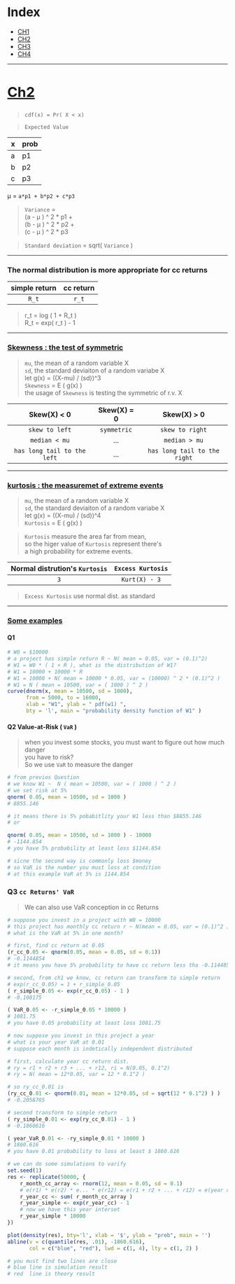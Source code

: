 <h1 id="index.top">Index</h1>

* [CH1](https://github.com/JoshXie0809/myNotes/blob/main/note/note_003_financial_computing_mid1_ch1.md#ch1)
* [CH2](#ch2)
* [CH3](https://github.com/JoshXie0809/myNotes/blob/main/note/note_005_financial_computing_mid1_ch3.md#ch3)
* [CH4](https://github.com/JoshXie0809/myNotes/blob/main/note/note_006_financial_computing_mid1_ch4.md#ch4)
---
[<h2 id="ch2"> Ch2 </h2>](#index.top)
---


> `cdf(x) = Pr( X < x)`

> `Expected Value `

x | prob
--|----
a |  p1
b |  p2
c |  p3

<span>&mu;</span> = `a*p1 + b*p2 + c*p3`

> `Variance` = \
(a - <span>&mu;</span> ) ^ 2 * p1 + \
(b - <span>&mu;</span> ) ^ 2 * p2 + \
(c - <span>&mu;</span> ) ^ 2 * p3

> `Standard deviation` = sqrt( `Variance` )

---

### The normal distribution is more appropriate for cc returns

simple return | cc return
:------------:|:---------:
`R_t` | `r_t`

> r_t = log ( 1 + R_t ) \
> R_t = exp( r_t ) - 1

---
 
[<h3>Skewness : the test of symmetric</h3>](#index.top)
 
> `mu`, the mean of a random variable X\
> `sd`, the standard deviaiton of a random variabe X\
>  let g(x) = ((X-mu) / (sd))^3\
>  `Skewness` = E ( g(x) )\
>  the usage of `Skewness` is testing the symmetric of r.v. X

Skew(X) < 0  | Skew(X) = 0   | Skew(X) > 0
:-----------:|:-------------:|:-----------:
 `skew to left`| `symmetric` | `skew to right`
 `median < mu` | ... | `median > mu`
 `has long tail to the left` | ... | `has long tail to the right`
 

 ---
 
[<h3> kurtosis : the measuremet of extreme events </h3>](#index.top)
 
> `mu`, the mean of a random variable X\
> `sd`, the standard deviaiton of a random variabe X\
> let g(x) = ((X-mu) / (sd))^4\
> `Kurtosis` = E ( g(x) )

> `Kurtosis` measure the area far from mean, \
> so the higer value of `Kurtosis` represent there's\
> a high probability for extreme events.
 
Normal distrution's `Kurtosis` | `Excess Kurtosis`
:-----------------------------:|:----------------:
`3`                            | `Kurt(X) - 3`

> `Excess Kurtosis` use normal dist. as standard 

---

[<h3> Some examples </h3>](#index.top)

#### Q1
```r
# W0 = $10000
# a project has simple return R ~ N( mean = 0.05, var = (0.1)^2)
# W1 = W0 * ( 1 + R ), what is the distribution of W1?
# W1 = 10000 + 10000 * R
# W1 = 10000 + N( mean = 10000 * 0.05, var = (10000) ^ 2 * (0.1)^2 )
# W1 = N ( mean = 10500, var = ( 1000 ) ^ 2 )
curve(dnorm(x, mean = 10500, sd = 1000), 
      from = 5000, to = 16000,
      xlab = "W1", ylab = " pdf(w1) ", 
      bty = 'l', main = "probability density function of W1" ) 
```

#### Q2 Value-at-Risk ( `VaR` )
 
 > when you invest some stocks, you must want to figure out how much danger \
 > you have to risk? \
 > So we use `VaR` to measure the danger

```r
# from previos Question
# we know W1 ~  N ( mean = 10500, var = ( 1000 ) ^ 2 )
# we set risk at 5%
qnorm( 0.05, mean = 10500, sd = 1000 )
# 8855.146

# it means there is 5% pobabitlity your W1 less than $8855.146
# or

qnorm( 0.05, mean = 10500, sd = 1000 ) - 10000
# -1144.854
# you have 5% probability at least loss $1144.854

# sicne the second way is commonly loss $money
# so VaR is the number you must loss at condition
# at this example VaR at 5% is 1144.854
```

### Q3 `cc Returns' VaR`

> We can also use VaR conception in cc Returns

```r
# suppose you invest in a project with W0 = 10000
# this project has monthly cc return r ~ N(mean = 0.05, var = (0.1)^2 )
# what is the VaR at 5% in one month?

# first, find cc return at 0.05
(r_cc_0.05 <- qnorm(0.05, mean = 0.05, sd = 0.1))
# -0.1144854
# it means you have 5% probability to have cc return less tha -0.1144854

# second, from ch1 we know, cc return can transform to simple return
# exp(r_cc_0.05) = 1 + r_simple_0.05
( r_simple_0.05 <- exp(r_cc_0.05) - 1 )
# -0.108175

( VaR_0.05 <- -r_simple_0.05 * 10000 )
# 1081.75
# you have 0.05 probability at least loss 1081.75

```

```r
# now suppose you invest in this project a year
# what is your year VaR at 0.01
# suppose each month is indetically independent distributed 

# first, calculate year cc return dist.
# ry = r1 + r2 + r3 + ... + r12, ri = N(0.05, 0.1^2)
# ry = N( mean = 12*0.05, var = 12 * 0.1^2 )

# so ry_cc_0.01 is
(ry_cc_0.01 <- qnorm(0.01, mean = 12*0.05, sd = sqrt(12 * 0.1^2) ) )
# -0.2058705

# second transform to simple return
( ry_simple_0.01 <- exp(ry_cc_0.01) - 1 )
# -0.1860616

( year_VaR_0.01 <- -ry_simple_0.01 * 10000 )
# 1860.616
# you have 0.01 probability to loss at least $ 1860.616

# we can do some simulations to varify
set.seed(1)
res <- replicate(50000, {
    r_month_cc_array <- rnorm(12, mean = 0.05, sd = 0.1)
    # e(r1) * e(r2) * e... * e(r12) = e(r1 + r2 + ... + r12) = e(year cc return)
    r_year_cc <- sum( r_month_cc_array )
    r_year_simple <- exp(r_year_cc) - 1
    # now we have this year interset
    r_year_simple * 10000
})

plot(density(res), bty='l', xlab = '$', ylab = "prob", main = '')
abline(v = c(quantile(res, .01), -1860.616), 
       col = c("blue", "red"), lwd = c(1, 4), lty = c(1, 2) )

# you must find two lines are close
# blue line is simulation result
# red  line is theory result

```
















 
 

